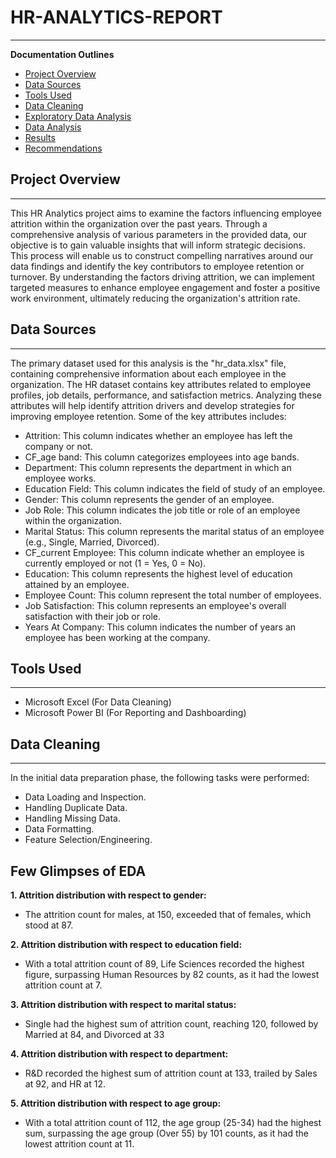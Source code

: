 # HR-ANALYTICS-REPORT
---

**Documentation Outlines**

- [Project Overview](#project-overview)
- [Data Sources](#data-sources)
- [Tools Used](#tools-used)
- [Data Cleaning](#data-cleaning)
- [Exploratory Data Analysis](#exploratory-data-analysis)
- [Data Analysis](#data-analysis)
- [Results](#results)
- [Recommendations](#recommendations)

## Project Overview
---
This HR Analytics project aims to examine the factors influencing employee attrition within the organization over the past years. Through a comprehensive analysis of various   parameters in the provided data, our objective is to gain valuable insights that will inform strategic decisions. This process will enable us to construct compelling narratives around our data findings and identify the key contributors to employee retention or turnover. By understanding the factors driving attrition, we can implement targeted measures to enhance employee engagement and foster a positive work environment, ultimately reducing the organization's attrition rate.

## Data Sources
---
The primary dataset used for this analysis is the "hr_data.xlsx" file, containing comprehensive information about each employee in the organization. The HR dataset contains key attributes related to employee profiles, job details, performance, and satisfaction metrics. Analyzing these attributes will help identify attrition drivers and develop strategies for improving employee retention. Some of the key attributes includes:

- Attrition: This column indicates whether an employee has left the company or not.
- CF_age band: This column categorizes employees into age bands.
- Department: This column represents the department in which an employee works.
- Education Field: This column indicates the field of study of an employee.
- Gender: This column represents the gender of an employee.
- Job Role: This column indicates the job title or role of an employee within the organization.
- Marital Status: This column represents the marital status of an employee (e.g., Single, Married, Divorced).
- CF_current Employee: This column indicate whether an employee is currently employed or not (1 = Yes, 0 = No).
- Education: This column represents the highest level of education attained by an employee.
- Employee Count: This column represent the total number of employees.
- Job Satisfaction: This column represents an employee's overall satisfaction with their job or role.
- Years At Company: This column indicates the number of years an employee has been working at the company.

## Tools Used
---
- Microsoft Excel (For Data Cleaning) 
- Microsoft Power BI (For Reporting and Dashboarding)

## Data Cleaning
---
In the initial data preparation phase, the following tasks were performed:
- Data Loading and Inspection.
- Handling Duplicate Data.
- Handling Missing Data.
- Data Formatting.
- Feature Selection/Engineering.

## Few Glimpses of EDA
**1. Attrition distribution with respect to gender:**
- The attrition count for males, at 150, exceeded that of females, which stood at 87.

**2. Attrition distribution with respect to education field:**
- With a total attrition count of 89, Life Sciences recorded the highest figure, surpassing Human Resources by 82 counts, as it had the lowest attrition count at 7.

**3. Attrition distribution with respect to marital status:**
- Single had the highest sum of attrition count, reaching 120, followed by Married at 84, and Divorced at 33

**4. Attrition distribution with respect to department:**
- R&D recorded the highest sum of attrition count at 133, trailed by Sales at 92, and HR at 12.

**5. Attrition distribution with respect to age group:**
- With a total attrition count of 112, the age group (25-34) had the highest sum, surpassing the age group (Over 55) by 101 counts, as it had the lowest attrition count at 11.








